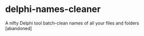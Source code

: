 # delphi-names-cleaner
A nifty Delphi tool batch-clean names of all your files and folders [abandoned]
